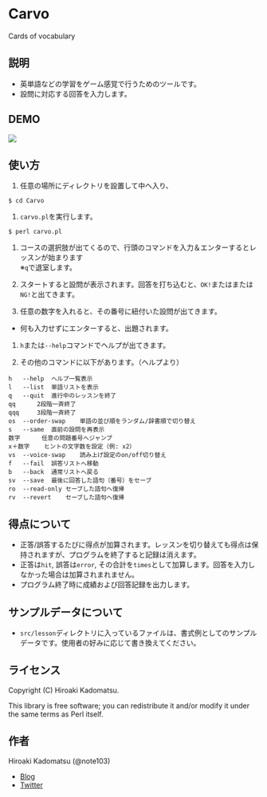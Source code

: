 Carvo
=====

Cards of vocabulary

## 説明

- 英単語などの学習をゲーム感覚で行うためのツールです。
- 設問に対応する回答を入力します。

## DEMO

![](https://dl.dropboxusercontent.com/u/7779513/carvo/2015-11-27_carvo.gif)

## 使い方

1. 任意の場所にディレクトリを設置して中へ入り、
```
$ cd Carvo
```

1. `carvo.pl`を実行します。
```
$ perl carvo.pl
```

1. コースの選択肢が出てくるので、行頭のコマンドを入力＆エンターするとレッスンが始まります  
※`q`で退室します。  

1. スタートすると設問が表示されます。回答を打ち込むと、`OK!`またはまたは`NG!`と出てきます。

1. 任意の数字を入れると、その番号に紐付いた設問が出てきます。
  - 何も入力せずにエンターすると、出題されます。

1. `h`または`--help`コマンドでヘルプが出てきます。

1. その他のコマンドに以下があります。（ヘルプより）
```
h   --help	ヘルプ一覧表示
l   --list	単語リストを表示
q   --quit	進行中のレッスンを終了
qq  	2段階一斉終了
qqq 	3段階一斉終了
os  --order-swap	単語の並び順をランダム/辞書順で切り替え
s   --same	直前の設問を再表示
数字    	任意の問題番号へジャンプ
x＋数字   	ヒントの文字数を設定（例: x2）
vs  --voice-swap	読み上げ設定のon/off切り替え
f   --fail	誤答リストへ移動
b   --back	通常リストへ戻る
sv  --save	最後に回答した語句（番号）をセーブ
ro  --read-only	セーブした語句へ復帰
rv  --revert	セーブした語句へ復帰
```

## 得点について

- 正答/誤答するたびに得点が加算されます。レッスンを切り替えても得点は保持されますが、プログラムを終了すると記録は消えます。
- 正答は`hit`, 誤答は`error`, その合計を`times`として加算します。回答を入力しなかった場合は加算されまれません。
- プログラム終了時に成績および回答記録を出力します。

## サンプルデータについて

- `src/lesson`ディレクトリに入っているファイルは、書式例としてのサンプルデータです。使用者の好みに応じて書き換えてください。

## ライセンス
Copyright (C) Hiroaki Kadomatsu.

This library is free software; you can redistribute it and/or modify it under the same terms as Perl itself.

## 作者

Hiroaki Kadomatsu (@note103)

- [Blog](http://note103.hateblo.jp/)
- [Twitter](https://twitter.com/note103)
